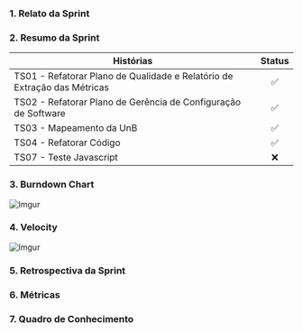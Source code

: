 ### 1. Relato da Sprint

### 2. Resumo da Sprint

| Histórias |  Status |
| ------- |  :----: |
|TS01 - Refatorar Plano de Qualidade e Relatório de Extração das Métricas|:white_check_mark:|
|TS02 - Refatorar Plano de Gerência de Configuração de Software|:white_check_mark:|
|TS03 - Mapeamento da UnB|:white_check_mark:|
|TS04 - Refatorar Código|:white_check_mark:|
|TS07 - Teste Javascript|:x:|

### 3. Burndown Chart

![Imgur](http://i.imgur.com/O8A4TWK.png)

### 4. Velocity

![Imgur](http://i.imgur.com/80ouPMz.png)

### 5. Retrospectiva da Sprint

### 6. Métricas

### 7. Quadro de Conhecimento